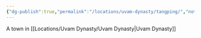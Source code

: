 ```yaml
---
{"dg-publish":true,"permalink":"/locations/uvam-dynasty/tangping/","noteIcon":""}
---
```


A town in [[Locations/Uvam Dynasty/Uvam Dynasty\|Uvam Dynasty]]
